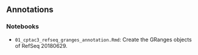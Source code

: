 ## Annotations

### Notebooks
- `01_cptac3_refseq_granges_annotation.Rmd`: Create the GRanges objects of RefSeq 20180629.